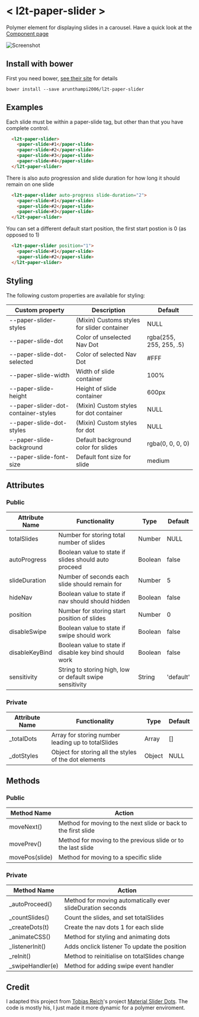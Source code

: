 # < l2t-paper-slider >

Polymer element for displaying slides in a carousel.
Have a quick look at the [Component page](https://www.webcomponents.org/element/Link2Twenty/l2t-paper-slider/l2t-paper-slider)

![Screenshot](https://media.giphy.com/media/3o72Fh8f8VwsTrvSGA/giphy.gif)

## Install with bower

First you need bower, [see their site](http://bower.io/) for details

```
bower install --save arunthampi2006/l2t-paper-slider
```

## Examples

Each slide must be within a paper-slide tag, but other than that you have complete control.
<!---
```
<custom-element-demo>
  <template>
    <style is="custom-style">
      l2t-paper-slider {
        --paper-slide-height: 200px;
	--paper-slide-font-size: 64px;
      }

      paper-slide {
        line-height: 200px;
        text-align: center;
        vertical-align: middle;
	color: white;
	background: tomato;
      }
    </style>
    <script src="../webcomponentsjs/webcomponents-lite.js"></script>
    <link rel="import" href="l2t-paper-slider.html">
	 <next-code-block></next-code-block>
  </template>
</custom-element-demo>
```
-->
```html
  <l2t-paper-slider>
    <paper-slide>#1</paper-slide>
    <paper-slide>#2</paper-slide>
    <paper-slide>#3</paper-slide>
    <paper-slide>#4</paper-slide>
  </l2t-paper-slider>
```

There is also auto progression and slide duration for how long it should remain on one slide

<!---
```
<custom-element-demo>
  <template>
    <style is="custom-style">
      l2t-paper-slider {
        --paper-slide-height: 200px;
      }

      paper-slide {
        line-height: 200px;
        font-size: 64px;
        text-align: center;
        vertical-align: middle;
	color: white;
	background: tomato;
      }
    </style>
    <script src="../webcomponentsjs/webcomponents-lite.js"></script>
    <link rel="import" href="l2t-paper-slider.html">
	 <next-code-block></next-code-block>
  </template>
</custom-element-demo>
```
-->
```html
  <l2t-paper-slider auto-progress slide-duration="2">
    <paper-slide>#1</paper-slide>
    <paper-slide>#2</paper-slide>
    <paper-slide>#3</paper-slide>
  </l2t-paper-slider>
```

You can set a different default start position, the first start postion is 0 (as opposed to 1)

<!---
```
<custom-element-demo>
  <template>
    <style is="custom-style">
      l2t-paper-slider {
        --paper-slide-height: 200px;
      }

      paper-slide {
        line-height: 200px;
        font-size: 64px;
        text-align: center;
        vertical-align: middle;
	color: white;
	background: tomato;
      }
    </style>
    <script src="../webcomponentsjs/webcomponents-lite.js"></script>
    <link rel="import" href="l2t-paper-slider.html">
	 <next-code-block></next-code-block>
  </template>
</custom-element-demo>
```
-->
```html
  <l2t-paper-slider position="1">
    <paper-slide>#1</paper-slide>
    <paper-slide>#2</paper-slide>
  </l2t-paper-slider>
```

## Styling

The following custom properties are available for styling:

| Custom property | Description | Default |
|----------------|-------------|-------------|
| --paper-slider-styles | (Mixin) Customs styles for slider container | NULL |
| --paper-slide-dot | Color of unselected Nav Dot | rgba(255, 255, 255, .5) |
| --paper-slide-dot-selected | Color of selected Nav Dot | #FFF |
| --paper-slide-width | Width of slide container | 100% |
| --paper-slide-height | Height of slide container | 600px |
| --paper-slider-dot-container-styles | (Mixin) Custom styles for dot container | NULL |
| --paper-slide-dot-styles | (Mixin) Custom styles for dot | NULL |
| --paper-slide-background | Default background color for slides | rgba(0, 0, 0, 0) |
| --paper-slide-font-size | Default font size for slide | medium

## Attributes

### Public

| Attribute Name | Functionality | Type | Default |
|----------------|-------------|-------------|-------------|
| totalSlides | Number for storing total number of slides | Number | NULL |
| autoProgress | Boolean value to state if slides should auto proceed | Boolean | false |
| slideDuration | Number of seconds each slide should remain for | Number | 5 |
| hideNav | Boolean value to state if nav should should hidden | Boolean | false |
| position | Number for storing start position of slides | Number | 0 |
| disableSwipe | Boolean value to state if swipe should work | Boolean | false |
| disableKeyBind | Boolean value to state if disable key bind should work | Boolean | false |
| sensitivity | String to storing high, low or default swipe sensitivity | String | 'default' |

### Private

| Attribute Name | Functionality | Type | Default |
|----------------|-------------|-------------|-------------|
| _totalDots | Array for storing number leading up to totalSlides | Array | [] |
| _dotStyles | Object for storing all the styles of the dot elements | Object | NULL |

## Methods

### Public

| Method Name | Action |
|----------------|-------------|
| moveNext() | Method for moving to the next slide or back to the first slide |
| movePrev() | Method for moving to the previous slide or to the last slide |
| movePos(slide) | Method for moving to a specific slide |

### Private

| Method Name | Action |
|----------------|-------------|
| _autoProceed() | Method for moving automatically ever slideDuration seconds |
| _countSlides() | Count the slides, and set totalSlides |
| _createDots(t) | Create the nav dots 1 for each slide |
| _animateCSS() | Method for styling and animating dots |
| _listenerInit() | Adds onclick listener To update the position |
| _reInit() | Method to reinitialise on totalSlides change |
| _swipeHandler(e) | Method for adding swipe event handler |

## Credit

I adapted this project from [Tobias Reich](https://github.com/electerious)'s project [Material Slider Dots](http://codepen.io/electerious/pen/JXNEPr/). The code is mostly his, I just made it more dynamic for a polymer enviroment.
